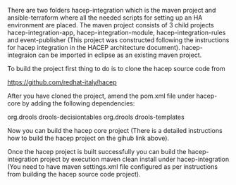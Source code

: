 
There are two folders hacep-integration which is the maven project and ansible-terraform where all the needed scripts for setting up an HA environment are placed. 
The maven project consists of 3 child projects hacep-integration-app, hacep-integration-module, hacep-integration-rules and event-publisher (This project was constructed following the instructions for hacep integration in the HACEP architecture document).
hacep-integraion can be imported in eclipse as an existing maven project.

To build the project first thing to do is to clone the hacep source code from 

https://github.com/redhat-italy/hacep

After you have cloned the project, amend the pom.xml file under hacep-core by adding the following dependencies:

<dependency>
	<groupId>org.drools</groupId>
	<artifactId>drools-decisiontables</artifactId>
</dependency>
<dependency>
	<groupId>org.drools</groupId>
	<artifactId>drools-templates</artifactId>
</dependency>

Now you can build the hacep core project (There is a detailed instructions how to build the hacep project on the gihub link above).

Once the hacep project is built successfully you can build the hacep-integration project by execution maven clean install under hacep-integration (You need to have maven settings.xml file configured as per instructions from building the hacep source code project).
